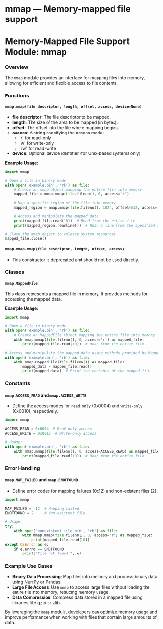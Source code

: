 # mmap — Memory-mapped file support

**Memory-Mapped File Support Module: mmap**
====================================================

### Overview

The `mmap` module provides an interface for mapping files into memory, allowing for efficient and flexible access to file contents.

### Functions

#### `mmap.mmap(file descriptor, length, offset, access, device=None)`

*   **file descriptor**: The file descriptor to be mapped.
*   **length**: The size of the area to be mapped (in bytes).
*   **offset**: The offset into the file where mapping begins.
*   **access**: A string specifying the access mode:
    *   'r' for read-only
    *   'w' for write-only
    *   'rw' for read-write
*   **device**: Optional device identifier (for Unix-based systems only)

**Example Usage:**
```python
import mmap

# Open a file in binary mode
with open('example.bin', 'rb') as file:
    # Create an mmap object mapping the entire file into memory
    mapped_file = mmap.mmap(file.fileno(), 0, access='r')

    # Map a specific region of the file into memory
    mapped_region = mmap.mmap(file.fileno(), 1024, offset=512, access='rw')

    # Access and manipulate the mapped data
    print(mapped_file.read(10))  # Read from the entire file
    print(mapped_region.readline())  # Read a line from the specified region

# Close the mmap object to release system resources
mapped_file.close()
```

#### `mmap.mmap.mmap(file descriptor, length, offset, access)`

*   This constructor is deprecated and should not be used directly.

### Classes

#### `mmap.MappedFile`

This class represents a mapped file in memory. It provides methods for accessing the mapped data.

**Example Usage:**
```python
import mmap

# Open a file in binary mode
with open('example.bin', 'rb') as file:
    # Create an MappedFile object mapping the entire file into memory
    with mmap.mmap(file.fileno(), 0, access='r') as mapped_file:
        print(mapped_file.read(10))  # Read from the entire file

# Access and manipulate the mapped data using methods provided by MappedFile
with open('example.bin', 'rb') as file:
    with mmap.MappedFile(file.fileno()) as mapped_file:
        mapped_data = mapped_file.read()
        print(mapped_data)  # Print the contents of the mapped file
```

### Constants

#### `mmap.ACCESS_READ` and `mmap.ACCESS_WRITE`

*   Define the access modes for `read-only` (0x0004) and `write-only` (0x0010), respectively.

```python
import mmap

ACCESS_READ = 0x0004  # Read-only access
ACCESS_WRITE = 0x0010  # Write-only access

# Usage:
with open('example.bin', 'rb') as file:
    with mmap.mmap(file.fileno(), 0, access=ACCESS_READ) as mapped_file:
        print(mapped_file.read(10))  # Read from the entire file
```

### Error Handling

#### `mmap.MAP_FAILED` and `mmap.ENOTFOUND`

*   Define error codes for mapping failures (0x12) and non-existent files (2).

```python
import mmap

MAP_FAILED = -12  # Mapping failed
ENOTFOUND = 2     # Non-existent file

# Usage:
try:
    with open('nonexistent_file.bin', 'rb') as file:
        with mmap.mmap(file.fileno(), 0, access='r') as mapped_file:
            print(mapped_file.read(10))
except OSError as e:
    if e.errno == ENOTFOUND:
        print("File not found:", e)
```

### Example Use Cases

*   **Binary Data Processing**: Map files into memory and process binary data using NumPy or Pandas.
*   **Large File Access**: Use `mmap` to access large files without loading the entire file into memory, reducing memory usage.
*   **Data Compression**: Compress data stored in a mapped file using libraries like gzip or zlib.

By leveraging the `mmap` module, developers can optimize memory usage and improve performance when working with files that contain large amounts of data.
